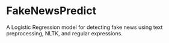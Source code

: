 # FakeNewsPredict
A Logistic Regression model for detecting fake news using text preprocessing, NLTK, and regular expressions.
